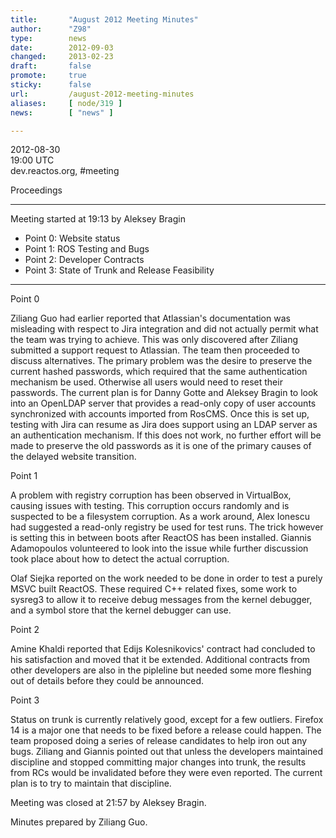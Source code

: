 ```yaml
---
title:       "August 2012 Meeting Minutes"
author:      "Z98"
type:        news
date:        2012-09-03
changed:     2013-02-23
draft:       false
promote:     true
sticky:      false
url:         /august-2012-meeting-minutes
aliases:     [ node/319 ]
news:        [ "news" ]

---
```


<p>2012-08-30<br />19:00 UTC<br />dev.reactos.org, #meeting</p>
<p>Proceedings
<hr />
</p>
<p>Meeting started at 19:13 by Aleksey Bragin</p>
<ul>
<li>Point 0: Website status</li>
<li>Point 1: ROS Testing and Bugs</li>
<li>Point 2: Developer Contracts</li>
<li>Point 3: State of Trunk and Release Feasibility</li>
</ul>
<p>
<hr />
</p>
<p>Point 0</p>
<p>Ziliang Guo had earlier reported that Atlassian's documentation was misleading with respect to Jira integration and did not actually permit what the team was trying to achieve. This was only discovered after Ziliang submitted a support request to Atlassian. The team then proceeded to discuss alternatives. The primary problem was the desire to preserve the current hashed passwords, which required that the same authentication mechanism be used. Otherwise all users would need to reset their passwords. The current plan is for Danny Gotte and Aleksey Bragin to look into an OpenLDAP server that provides a read-only copy of user accounts synchronized with accounts imported from RosCMS. Once this is set up, testing with Jira can resume as Jira does support using an LDAP server as an authentication mechanism. If this does not work, no further effort will be made to preserve the old passwords as it is one of the primary causes of the delayed website transition.</p>
<p>Point 1</p>
<p>A problem with registry corruption has been observed in VirtualBox, causing issues with testing. This corruption occurs randomly and is suspected to be a filesystem corruption. As a work around, Alex Ionescu had suggested a read-only registry be used for test runs. The trick however is setting this in between boots after ReactOS has been installed. Giannis Adamopoulos volunteered to look into the issue while further discussion took place about how to detect the actual corruption.</p>
<p>Olaf Siejka reported on the work needed to be done in order to test a purely MSVC built ReactOS. These required C++ related fixes, some work to sysreg3 to allow it to receive debug messages from the kernel debugger, and a symbol store that the kernel debugger can use.</p>
<p>Point 2</p>
<p>Amine Khaldi reported that Edijs Kolesnikovics' contract had concluded to his satisfaction and moved that it be extended. Additional contracts from other developers are also in the pipleline but needed some more fleshing out of details before they could be announced.</p>
<p>Point 3</p>
<p>Status on trunk is currently relatively good, except for a few outliers. Firefox 14 is a major one that needs to be fixed before a release could happen. The team proposed doing a series of release candidates to help iron out any bugs. Ziliang and Giannis pointed out that unless the developers maintained discipline and stopped committing major changes into trunk, the results from RCs would be invalidated before they were even reported. The current plan is to try to maintain that discipline.</p>
<p>Meeting was closed at 21:57 by Aleksey Bragin.</p>
<p>Minutes prepared by Ziliang Guo.</p>
<p>&nbsp;</p>
